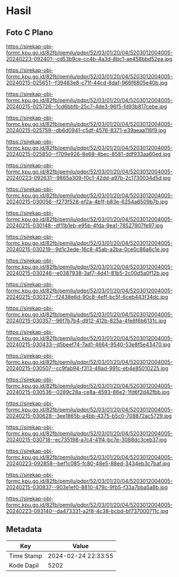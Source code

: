 # Hasil

## Foto C Plano

https://sirekap-obj-formc.kpu.go.id/82fb/pemilu/pdpr/52/03/01/20/04/5203012004005-20240223-092401--cd53b9ce-cc4b-4a3d-8bc1-ae458bbd52ea.jpg

https://sirekap-obj-formc.kpu.go.id/82fb/pemilu/pdpr/52/03/01/20/04/5203012004005-20240215-025651--f39483e8-c71f-44cd-8daf-966f6805e40b.jpg

https://sirekap-obj-formc.kpu.go.id/82fb/pemilu/pdpr/52/03/01/20/04/5203012004005-20240215-025726--1cd6bbfb-25c7-4de3-96f5-fd93b817cebe.jpg

https://sirekap-obj-formc.kpu.go.id/82fb/pemilu/pdpr/52/03/01/20/04/5203012004005-20240215-025759--db6d0941-c5df-4576-8371-e39aeaa116f9.jpg

https://sirekap-obj-formc.kpu.go.id/82fb/pemilu/pdpr/52/03/01/20/04/5203012004005-20240215-025850--f709e926-8e68-4bec-8581-ddf933aa60ed.jpg

https://sirekap-obj-formc.kpu.go.id/82fb/pemilu/pdpr/52/03/01/20/04/5203012004005-20240223-092631--9865a309-f0c1-42dd-a97b-2c1730034d5d.jpg

https://sirekap-obj-formc.kpu.go.id/82fb/pemilu/pdpr/52/03/01/20/04/5203012004005-20240215-030056--f273f528-ef2a-4b1f-b83e-6254a6509b7b.jpg

https://sirekap-obj-formc.kpu.go.id/82fb/pemilu/pdpr/52/03/01/20/04/5203012004005-20240215-030148--df11b1eb-e95b-4fda-9ea1-78527907fe97.jpg

https://sirekap-obj-formc.kpu.go.id/82fb/pemilu/pdpr/52/03/01/20/04/5203012004005-20240215-030219--9d1c3ede-16c8-45ab-a2ba-0ce0c86a6c1e.jpg

https://sirekap-obj-formc.kpu.go.id/82fb/pemilu/pdpr/52/03/01/20/04/5203012004005-20240215-030246--e0387938-3af7-4d41-81b5-2c00d5a0f12b.jpg

https://sirekap-obj-formc.kpu.go.id/82fb/pemilu/pdpr/52/03/01/20/04/5203012004005-20240215-030327--f2438e6d-90c8-4eff-bc5f-6ceb443f34dc.jpg

https://sirekap-obj-formc.kpu.go.id/82fb/pemilu/pdpr/52/03/01/20/04/5203012004005-20240215-030357--96f7b7b4-d912-412b-825a-4fe8f6b6131c.jpg

https://sirekap-obj-formc.kpu.go.id/82fb/pemilu/pdpr/52/03/01/20/04/5203012004005-20240215-030433--d5beef74-7ad1-4664-9540-53e8f5e43470.jpg

https://sirekap-obj-formc.kpu.go.id/82fb/pemilu/pdpr/52/03/01/20/04/5203012004005-20240215-030507--cc9fab94-f313-48ad-991c-eb4e85010225.jpg

https://sirekap-obj-formc.kpu.go.id/82fb/pemilu/pdpr/52/03/01/20/04/5203012004005-20240215-030536--0289c28a-ce8a-4593-86e2-1fd6f2d42fbb.jpg

https://sirekap-obj-formc.kpu.go.id/82fb/pemilu/pdpr/52/03/01/20/04/5203012004005-20240215-030628--3ee1865b-a4bb-4375-b5c0-708872ac5729.jpg

https://sirekap-obj-formc.kpu.go.id/82fb/pemilu/pdpr/52/03/01/20/04/5203012004005-20240215-030718--ec735198-a7c4-41f4-bc7e-3088dc3ceb37.jpg

https://sirekap-obj-formc.kpu.go.id/82fb/pemilu/pdpr/52/03/01/20/04/5203012004005-20240223-092858--bef1c085-fc80-48e5-88ed-3434eb3c7baf.jpg

https://sirekap-obj-formc.kpu.go.id/82fb/pemilu/pdpr/52/03/01/20/04/5203012004005-20240215-030837--903e1ef0-8810-479c-9fb5-f33a7bba5a8b.jpg

https://sirekap-obj-formc.kpu.go.id/82fb/pemilu/pdpr/52/03/01/20/04/5203012004005-20240223-093140--da473331-a2f8-4c38-bcbd-bf737000711c.jpg


## Metadata

| Key        | Value               |
| ---------- | ------------------- |
| Time Stamp | 2024-02-24 22:33:55 |
| Kode Dapil | 5202                |



